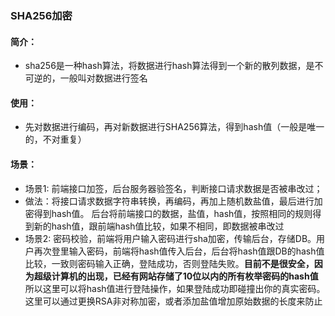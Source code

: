 ### SHA256加密
#### 简介：
* sha256是一种hash算法，将数据进行hash算法得到一个新的散列数据，是不可逆的，一般叫对数据进行签名
#### 使用：
* 先对数据进行编码，再对新数据进行SHA256算法，得到hash值（一般是唯一的，不对重复）

#### 场景：
* 场景1: 前端接口加签，后台服务器验签名，判断接口请求数据是否被串改过；
* 做法：将接口请求数据字符串转换，再编码，再加上随机数盐值，最后进行加密得到hash值。 后台将前端接口的数据，盐值，hash值，按照相同的规则得到新的hash值，跟前端hash值比较，如果不相同，即数据被串改过
* 场景2: 密码校验，前端将用户输入密码进行sha加密，传输后台，存储DB。用户再次登里输入密码，前端将hash值传入后台，后台将hash值跟DB的hash值比较，一致则密码输入正确，登陆成功，否则登陆失败。**目前不是很安全，因为超级计算机的出现，已经有网站存储了10位以内的所有枚举密码的hash值** 所以这里可以将hash值进行登陆操作，如果登陆成功即碰撞出你的真实密码。这里可以通过更换RSA非对称加密，或者添加盐值增加原始数据的长度来防止

